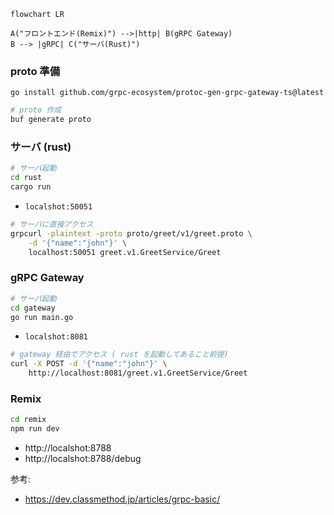 ```mermaid
flowchart LR

A("フロントエンド(Remix)") -->|http| B(gRPC Gateway)
B --> |gRPC| C("サーバ(Rust)")
```

### proto 準備

```
go install github.com/grpc-ecosystem/protoc-gen-grpc-gateway-ts@latest
```

```bash
# proto 作成
buf generate proto
```

### サーバ (rust)

```bash
# サーバ起動
cd rust
cargo run
```

- `localshot:50051`

```bash
# サーバに直接アクセス
grpcurl -plaintext -proto proto/greet/v1/greet.proto \
    -d '{"name":"john"}' \
    localhost:50051 greet.v1.GreetService/Greet
```

### gRPC Gateway

```bash
# サーバ起動
cd gateway
go run main.go
```

- `localshot:8081`

```bash
# gateway 経由でアクセス ( rust を起動してあること前提)
curl -X POST -d '{"name":"john"}' \
    http://localhost:8081/greet.v1.GreetService/Greet
```

### Remix

```bash
cd remix
npm run dev
```

- http://localshot:8788
- http://localshot:8788/debug

参考:

- https://dev.classmethod.jp/articles/grpc-basic/
